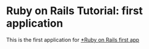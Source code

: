 # Ruby on Rails Tutorial: first application

This is the first application for
[*Ruby on Rails first app](http://github.com/)